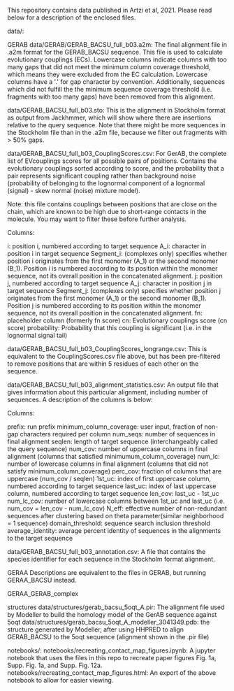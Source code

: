 This repository contains data published in Artzi et al, 2021. Please read below for a description of the enclosed files.

data/:

GERAB
data/GERAB/GERAB_BACSU_full_b03.a2m: The final alignment file in .a2m format for the GERAB_BACSU sequence. This file is used to calculate evolutionary couplings (ECs). Lowercase columns indicate columns with too many gaps that did not meet the minimum column coverage threshold, which means they were excluded from the EC calculation. Lowercase columns have a '.' for gap character by convention. Additionally, sequences which did not fulfill the the minimum sequence coverage threshold (i.e. fragments with too many gaps) have been removed from this alignment.

data/GERAB_BACSU_full_b03.sto: This is the alignment in Stockholm format as output from Jackhmmer, which will show where there are insertions relative to the query sequence. Note that there might be more sequences in the Stockholm file than in the .a2m file, because we filter out fragments with > 50% gaps.

data/GERAB_BACSU_full_b03_CouplingScores.csv: For GerAB, the complete list of EVcouplings scores for all possible pairs of positions. Contains the evolutionary couplings sorted according to score, and the probability that a pair represents significant coupling rather than background noise (probability of belonging to the lognormal component of a lognormal (signal) - skew normal (noise) mixture model).

Note: this file contains couplings between positions that are close on the chain, which are known to be high due to short-range contacts in the molecule. You may want to filter these before further analysis.

Columns:

i: position i, numbered according to target sequence
A_i: character in position i in target sequence
Segment_i: (complexes only) specifies whether position i originates from the first monomer (A_1) or the second monomer (B_1). Position i is numbered according to its position within the monomer sequence, not its overall position in the concatenated alignment.
j: position j, numbered according to target sequence
A_j: character in position j in target sequence
Segment_j: (complexes only) specifies whether position j originates from the first monomer (A_1) or the second monomer (B_1). Position j is numbered according to its position within the monomer sequence, not its overall position in the concatenated alignment.
fn: placeholder column (formerly fn score)
cn: Evolutionary couplings score (cn score)
probability: Probability that this coupling is significant (i.e. in the lognormal signal tail)

data/GERAB_BACSU_full_b03_CouplingScores_longrange.csv: This is equivalent to the CouplingScores.csv file above, but has been pre-filtered to remove positions that are within 5 residues of each other on the sequence.

data/GERAB_BACSU_full_b03_alignment_statistics.csv: An output file that gives information about this particular alignment, including number of sequences. A description of the columns is below:

Columns:

prefix: run prefix
minimum_column_coverage: user input, fraction of non-gap characters required per column
num_seqs: number of sequences in final alignment
seqlen: length of target sequence (interchangeably called the query sequence)
num_cov: number of uppercase columns in final alignment (columns that satisfied minimumum_column_coverage)
num_lc: number of lowercase columns in final alignment (columns that did not satisfy minimum_column_coverage)
perc_cov: fraction of columns that are uppercase (num_cov / seqlen)
1st_uc: index of first uppercase column, numbered according to target sequence
last_uc: index of last uppercase column, numbered according to target sequence
len_cov: last_uc - 1st_uc
num_lc_cov: number of lowercase columns between 1st_uc and last_uc (i.e. num_cov = len_cov - num_lc_cov)
N_eff: effective number of non-redundant sequences after clustering based on theta parameter(similar neighborhood = 1 sequence)
domain_threshold: sequence search inclusion threshold
average_identity: average percent identity of sequences in the alignments to the target sequence


data/GERAB_BACSU_full_b03_annotation.csv: A file that contains the species identifier for each sequence in the Stockholm format alignment.

GERAA
Descriptions are equivalent to the files in GERAB, but running GERAA_BACSU instead.

GERAA_GERAB_complex


structures
data/structures/gerab_bacsu_5oqt_A.pir: The alignment file used by Modeller to build the homology model of the GerAB sequence against 5oqt
data/structures/gerab_bacsu_5oqt_A_modeller_3041349.pdb: the structure generated by Modeller, after using HHPRED to align GERAB_BACSU to the 5oqt sequence (alignment shown in the .pir file)

notebooks/:
notebooks/recreating_contact_map_figures.ipynb: A jupyter notebook that uses the files in this repo to recreate paper figures Fig. 1a, Supp. Fig. 1a, and Supp. Fig. 12a.
notebooks/recreating_contact_map_figures.html: An export of the above notebook to allow for easier viewing.

